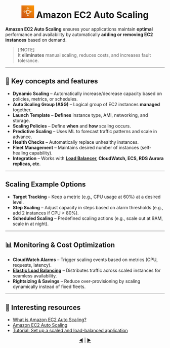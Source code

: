 <h1 align="center">
  <img src="../assets/ec2-auto-scaling.png" alt="AWS Auto Scaling" width="40px"/>  
  Amazon EC2 Auto Scaling
</h1>

**Amazon EC2 Auto Scaling** ensures your applications maintain **optimal** performance and availability by automatically **adding or removing EC2 instances** based on demand. 

> [!NOTE]\
> It **eliminates** manual scaling, reduces costs, and increases fault tolerance. 

---

## 🔑 Key concepts and features

- **Dynamic Scaling** – Automatically increase/decrease capacity based on policies, metrics, or schedules.
- **Auto Scaling Group (ASG)** – Logical group of EC2 instances **managed** together. 
- **Launch Template** – **Defines** instance type, AMI, networking, and storage. 
- **Scaling Policies** – Define **when** and **how** scaling occurs. 
- **Predictive Scaling** – Uses ML to forecast traffic patterns and scale in advance. 
- **Health Checks** – Automatically replace unhealthy instances. 
- **Fleet Management** – Maintains desired number of instances (self-healing capability). 
- **Integration** – Works with **[Load Balancer](./08-aws-elb.md), CloudWatch, ECS, RDS Aurora replicas, etc**. 

---

## Scaling Example Options

- **Target Tracking** – Keep a metric (e.g., CPU usage at 60%) at a desired level. 
- **Step Scaling** – Adjust capacity in steps based on alarm thresholds (e.g., add 2 instances if CPU > 80%). 
- **Scheduled Scaling** – Predefined scaling actions (e.g., scale out at 9AM, scale in at night). 

---

## 📊 Monitoring & Cost Optimization

- **CloudWatch Alarms** – Trigger scaling events based on metrics (CPU, requests, latency). 
- [**Elastic Load Balancing**](./08-aws-elb.md) – Distributes traffic across scaled instances for seamless availability. 
- **Rightsizing & Savings** – Reduce over-provisioning by scaling dynamically instead of fixed fleets. 

---



## 🔗 Interesting resources
- [What is Amazon EC2 Auto Scaling?](https://docs.aws.amazon.com/autoscaling/ec2/userguide/what-is-amazon-ec2-auto-scaling.html)
- [Amazon EC2 Auto Scaling](https://www.geeksforgeeks.org/devops/amazon-web-services-scaling-amazon-ec2/)
- [Tutorial: Set up a scaled and load-balanced application](https://docs.aws.amazon.com/autoscaling/ec2/userguide/tutorial-ec2-auto-scaling-load-balancer.html)

<div align="center">
  <a href="./08-aws-elb.md">◀️</a> |
  <a href="./10-aws-storage.md">▶️</a>
</div>




